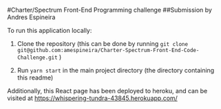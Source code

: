 #Charter/Spectrum Front-End Programming challenge
##Submission by Andres Espineira


To run this application locally:
1. Clone the repository
(this can be done by running
`git clone git@github.com:amespineira/Charter-Spectrum-Front-End-Code-Challenge.git` )

2. Run `yarn start` in the main project directory (the directory containing this readme)

Additionally, this React page has been deployed to heroku, and can be visited at https://whispering-tundra-43845.herokuapp.com/
